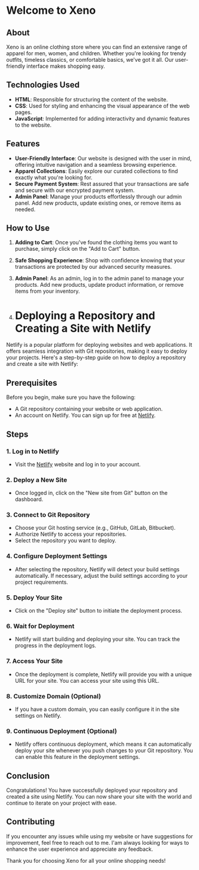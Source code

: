 # Welcome to Xeno

## About

Xeno is an online clothing store where you can find an extensive range of apparel for men, women, and children. Whether you're looking for trendy outfits, timeless classics, or comfortable basics, we've got it all. Our user-friendly interface makes shopping easy.

## Technologies Used

- **HTML**: Responsible for structuring the content of the website.
- **CSS**: Used for styling and enhancing the visual appearance of the web pages.
- **JavaScript**: Implemented for adding interactivity and dynamic features to the website.

## Features

- **User-Friendly Interface**: Our website is designed with the user in mind, offering intuitive navigation and a seamless browsing experience.
- **Apparel Collections**: Easily explore our curated collections to find exactly what you're looking for.
- **Secure Payment System**: Rest assured that your transactions are safe and secure with our encrypted payment system.
- **Admin Panel**: Manage your products effortlessly through our admin panel. Add new products, update existing ones, or remove items as needed.

## How to Use

1. **Adding to Cart**: Once you've found the clothing items you want to purchase, simply click on the "Add to Cart" button.
2. **Safe Shopping Experience**: Shop with confidence knowing that your transactions are protected by our advanced security measures.
3. **Admin Panel**: As an admin, log in to the admin panel to manage your products. Add new products, update product information, or remove items from your inventory.

4. # Deploying a Repository and Creating a Site with Netlify

Netlify is a popular platform for deploying websites and web applications. It offers seamless integration with Git repositories, making it easy to deploy your projects. Here's a step-by-step guide on how to deploy a repository and create a site with Netlify:

## Prerequisites

Before you begin, make sure you have the following:

- A Git repository containing your website or web application.
- An account on Netlify. You can sign up for free at [Netlify](https://www.netlify.com/).

## Steps

### 1. Log in to Netlify

- Visit the [Netlify](https://www.netlify.com/) website and log in to your account.

### 2. Deploy a New Site

- Once logged in, click on the "New site from Git" button on the dashboard.

### 3. Connect to Git Repository

- Choose your Git hosting service (e.g., GitHub, GitLab, Bitbucket).
- Authorize Netlify to access your repositories.
- Select the repository you want to deploy.

### 4. Configure Deployment Settings

- After selecting the repository, Netlify will detect your build settings automatically. If necessary, adjust the build settings according to your project requirements.

### 5. Deploy Your Site

- Click on the "Deploy site" button to initiate the deployment process.

### 6. Wait for Deployment

- Netlify will start building and deploying your site. You can track the progress in the deployment logs.

### 7. Access Your Site

- Once the deployment is complete, Netlify will provide you with a unique URL for your site. You can access your site using this URL.

### 8. Customize Domain (Optional)

- If you have a custom domain, you can easily configure it in the site settings on Netlify.

### 9. Continuous Deployment (Optional)

- Netlify offers continuous deployment, which means it can automatically deploy your site whenever you push changes to your Git repository. You can enable this feature in the deployment settings.

## Conclusion

Congratulations! You have successfully deployed your repository and created a site using Netlify. You can now share your site with the world and continue to iterate on your project with ease.


## Contributing

If you encounter any issues while using my website or have suggestions for improvement, feel free to reach out to me. I'am always looking for ways to enhance the user experience and appreciate any feedback.

Thank you for choosing Xeno for all your online shopping needs!
